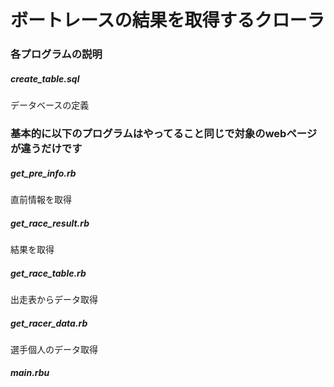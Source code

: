 # ボートレースの結果を取得するクローラ

### 各プログラムの説明

##### create_table.sql
データベースの定義

### 基本的に以下のプログラムはやってること同じで対象のwebページが違うだけです

##### get_pre_info.rb
直前情報を取得

##### get_race_result.rb
結果を取得

##### get_race_table.rb
出走表からデータ取得

##### get_racer_data.rb
選手個人のデータ取得

##### main.rbu
